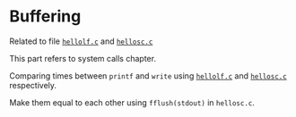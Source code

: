 # Buffering

Related to file [`hellolf.c`](./hellolf.c) and [`hellosc.c`](./hellosc.c)

This part refers to system calls chapter.

Comparing times between `printf` and `write` using [`hellolf.c`](../snippets/hellolf.c) and [`hellosc.c`](../snippets/hellosc.c) respectively.

Make them equal to each other using `fflush(stdout)` in `hellosc.c`.

